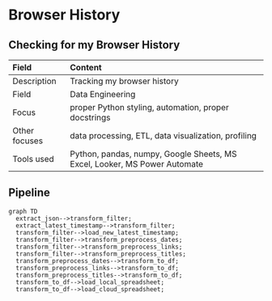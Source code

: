 # Browser History
## Checking for my Browser History
| Field | Content |
|:------|:--------|
| Description| Tracking my browser history 
| Field | Data Engineering  | 
| Focus | proper Python styling, automation, proper docstrings  |
| Other focuses | data processing, ETL, data visualization, profiling  |
| Tools used | Python, pandas, numpy, Google Sheets, MS Excel, Looker, MS Power Automate |
## Pipeline
```mermaid
graph TD
  extract_json-->transform_filter;
  extract_latest_timestamp-->transform_filter;
  transform_filter-->load_new_latest_timestamp;
  transform_filter-->transform_preprocess_dates;
  transform_filter-->transform_preprocess_links;
  transform_filter-->transform_preprocess_titles;
  transform_preprocess_dates-->transform_to_df;
  transform_preprocess_links-->transform_to_df;
  transform_preprocess_titles-->transform_to_df;
  transform_to_df-->load_local_spreadsheet;
  transform_to_df-->load_cloud_spreadsheet;
```
